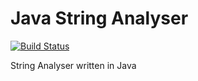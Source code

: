 # Java String Analyser
[![Build Status](https://travis-ci.org/T-PWK/java-string-analyser.svg?branch=master)](https://travis-ci.org/T-PWK/java-string-analyser)

String Analyser written in Java
